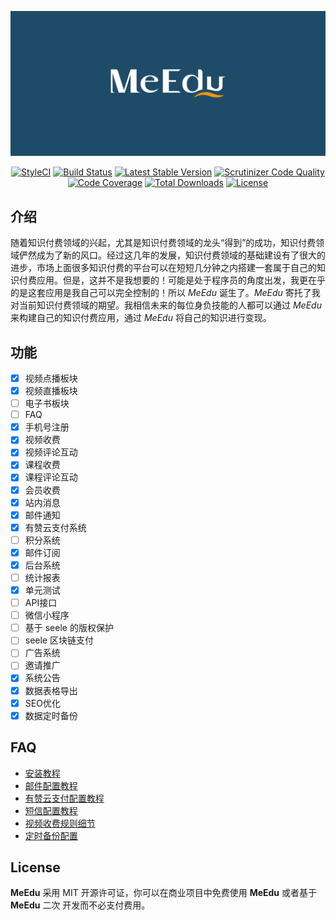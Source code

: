 <p align="center"><img src="public/images/meedu.png"/></p>

<p align="center">
<a href="https://github.styleci.io/repos/127536154"><img src="https://github.styleci.io/repos/127536154/shield?branch=master" alt="StyleCI"></a>
<a href="https://travis-ci.org/Qsnh/meedu"><img src="https://travis-ci.org/Qsnh/meedu.svg?branch=master" alt="Build Status"></a>
<a href="https://packagist.org/packages/Qsnh/meedu"><img src="https://poser.pugx.org/qsnh/meedu/v/stable.svg" alt="Latest Stable Version"></a>
<a href="https://scrutinizer-ci.com/g/Qsnh/meedu/?branch=master"><img src="https://scrutinizer-ci.com/g/qsnh/meedu/badges/quality-score.png?b=master" alt="Scrutinizer Code Quality"></a>
<a href="https://scrutinizer-ci.com/g/Qsnh/meedu/?branch=master"><img src="https://scrutinizer-ci.com/g/qsnh/meedu/badges/coverage.png?b=master" alt="Code Coverage"></a>
<a href="https://packagist.org/packages/Qsnh/meedu"><img src="https://poser.pugx.org/qsnh/meedu/downloads" alt="Total Downloads"></a>
<a href="https://packagist.org/packages/Qsnh/meedu"><img src="https://poser.pugx.org/qsnh/meedu/license" alt="License"></a>
</p>

## 介绍

随着知识付费领域的兴起，尤其是知识付费领域的龙头“得到”的成功，知识付费领域俨然成为了新的风口。经过这几年的发展，知识付费领域的基础建设有了很大的进步，市场上面很多知识付费的平台可以在短短几分钟之内搭建一套属于自己的知识付费应用。但是，这并不是我想要的！可能是处于程序员的角度出发，我更在乎的是这套应用是我自己可以完全控制的！所以 *MeEdu* 诞生了。*MeEdu* 寄托了我对当前知识付费领域的期望。我相信未来的每位身负技能的人都可以通过 *MeEdu* 来构建自己的知识付费应用，通过 *MeEdu* 将自己的知识进行变现。

## 功能

- [x] 视频点播板块
- [x] 视频直播板块
- [ ] 电子书板块
- [ ] FAQ
- [x] 手机号注册
- [x] 视频收费
- [x] 视频评论互动
- [x] 课程收费
- [x] 课程评论互动
- [x] 会员收费
- [x] 站内消息
- [x] 邮件通知
- [x] 有赞云支付系统
- [ ] 积分系统
- [x] 邮件订阅
- [x] 后台系统
- [ ] 统计报表
- [x] 单元测试
- [ ] API接口
- [ ] 微信小程序
- [ ] 基于 seele 的版权保护
- [ ] seele 区块链支付
- [ ] 广告系统
- [ ] 邀请推广
- [x] 系统公告
- [x] 数据表格导出
- [x] SEO优化
- [x] 数据定时备份

## FAQ

- [安装教程](readme.md)
- [邮件配置教程](readme.md)
- [有赞云支付配置教程](readme.md)
- [短信配置教程](readme.md)
- [视频收费规则细节](readme.md)
- [定时备份配置](readme.md)

## License

**MeEdu** 采用 MIT 开源许可证，你可以在商业项目中免费使用 **MeEdu** 或者基于 **MeEdu** 二次 开发而不必支付费用。

